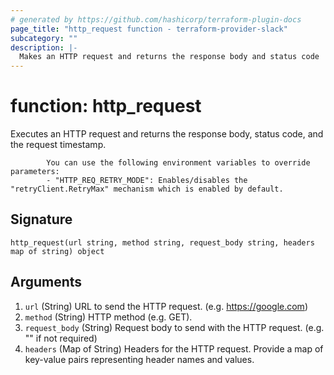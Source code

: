 ```yaml
---
# generated by https://github.com/hashicorp/terraform-plugin-docs
page_title: "http_request function - terraform-provider-slack"
subcategory: ""
description: |-
  Makes an HTTP request and returns the response body and status code
---
```


# function: http_request

Executes an HTTP request and returns the response body, status code, and the request timestamp.

			You can use the following environment variables to override parameters:
			- "HTTP_REQ_RETRY_MODE": Enables/disables the "retryClient.RetryMax" mechanism which is enabled by default.



## Signature

<!-- signature generated by tfplugindocs -->
```text
http_request(url string, method string, request_body string, headers map of string) object
```

## Arguments

<!-- arguments generated by tfplugindocs -->
1. `url` (String) URL to send the HTTP request. (e.g. https://google.com)
1. `method` (String) HTTP method (e.g. GET).
1. `request_body` (String) Request body to send with the HTTP request. (e.g. "" if not required)
1. `headers` (Map of String) Headers for the HTTP request. Provide a map of key-value pairs representing header names and values.

